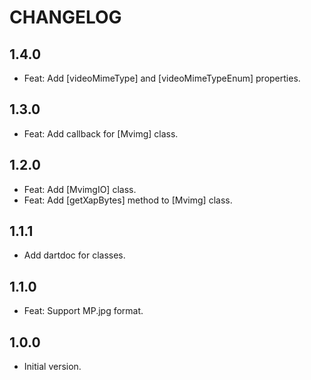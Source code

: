 # CHANGELOG

## 1.4.0

- Feat: Add [videoMimeType] and [videoMimeTypeEnum] properties.

## 1.3.0

- Feat: Add callback for [Mvimg] class.

## 1.2.0

- Feat: Add [MvimgIO] class.
- Feat: Add [getXapBytes] method to [Mvimg] class.

## 1.1.1

- Add dartdoc for classes.

## 1.1.0

- Feat: Support MP.jpg format.

## 1.0.0

- Initial version.
